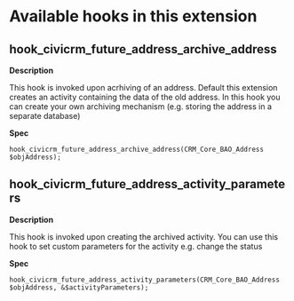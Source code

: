 # Available hooks in this extension

## hook_civicrm_future_address_archive_address

**Description**

This hook is invoked upon acrhiving of an address. Default this extension creates an activity containing the data of the old address.
In this hook you can create your own archiving mechanism (e.g. storing the address in a separate database)

**Spec**

    hook_civicrm_future_address_archive_address(CRM_Core_BAO_Address $objAddress);

## hook_civicrm_future_address_activity_parameters

**Description**

This hook is invoked upon creating the archived activity. You can use this hook to set custom parameters for the activity e.g. change the status

**Spec**

    hook_civicrm_future_address_activity_parameters(CRM_Core_BAO_Address $objAddress, &$activityParameters);

